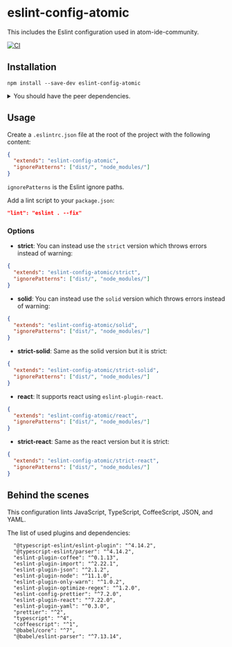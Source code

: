 # eslint-config-atomic

This includes the Eslint configuration used in atom-ide-community.

[![CI](https://github.com/atom-community/eslint-config-atomic/actions/workflows/CI.yml/badge.svg)](https://github.com/atom-community/eslint-config-atomic/actions/workflows/CI.yml)

## Installation

```
npm install --save-dev eslint-config-atomic
```

<details>
<summary> You should have the peer dependencies. </summary>

If using `npm`, the bundled Eslint, TypeScript, Babel, etc is hoisted automatically.

If using `pnpm`, either add the following to your `.npmrc` to hoist the prettier bundled with the config

```
public-hoist-pattern[]=*
```

Or install these yourself in your `devDependencies`.

```
pnpm install -save-dev eslint typescript @babel/core
```

</details>

## Usage

Create a `.eslintrc.json` file at the root of the project with the following content:

```json
{
  "extends": "eslint-config-atomic",
  "ignorePatterns": ["dist/", "node_modules/"]
}
```

`ignorePatterns` is the Eslint ignore paths.

Add a lint script to your `package.json`:

```json
"lint": "eslint . --fix"
```

### Options

- **strict**:
  You can instead use the `strict` version which throws errors instead of warning:

```json
{
  "extends": "eslint-config-atomic/strict",
  "ignorePatterns": ["dist/", "node_modules/"]
}
```

- **solid**:
  You can instead use the `solid` version which throws errors instead of warning:

```json
{
  "extends": "eslint-config-atomic/solid",
  "ignorePatterns": ["dist/", "node_modules/"]
}
```

- **strict-solid**:
  Same as the solid version but it is strict:

```json
{
  "extends": "eslint-config-atomic/strict-solid",
  "ignorePatterns": ["dist/", "node_modules/"]
}
```

- **react**:
  It supports react using `eslint-plugin-react`.

```json
{
  "extends": "eslint-config-atomic/react",
  "ignorePatterns": ["dist/", "node_modules/"]
}
```

- **strict-react**:
  Same as the react version but it is strict:

```json
{
  "extends": "eslint-config-atomic/strict-react",
  "ignorePatterns": ["dist/", "node_modules/"]
}
```

## Behind the scenes

This configuration lints JavaScript, TypeScript, CoffeeScript, JSON, and YAML.

The list of used plugins and dependencies:

```
  "@typescript-eslint/eslint-plugin": "^4.14.2",
  "@typescript-eslint/parser": "^4.14.2",
  "eslint-plugin-coffee": "^0.1.13",
  "eslint-plugin-import": "^2.22.1",
  "eslint-plugin-json": "^2.1.2",
  "eslint-plugin-node": "^11.1.0",
  "eslint-plugin-only-warn": "^1.0.2",
  "eslint-plugin-optimize-regex": "^1.2.0",
  "eslint-config-prettier": "^7.2.0",
  "eslint-plugin-react": "^7.22.0",
  "eslint-plugin-yaml": "^0.3.0",
  "prettier": "^2",
  "typescript": "^4",
  "coffeescript": "^1",
  "@babel/core": "^7",
  "@babel/eslint-parser": "^7.13.14",
```
